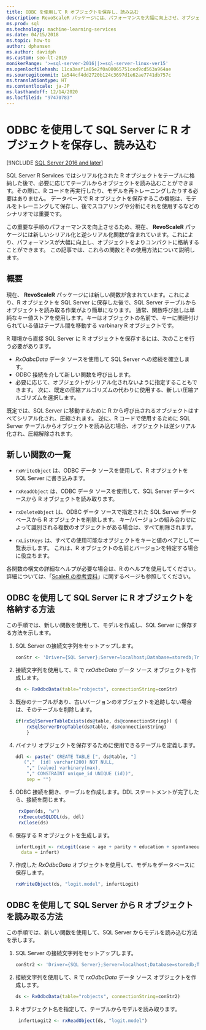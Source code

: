 ```yaml
---
title: ODBC を使用して R オブジェクトを保存し、読み込む
description: RevoScaleR パッケージには、パフォーマンスを大幅に向上させ、オブジェクトをよりコンパクトに格納する、シリアル化および逆シリアル化の関数が含まれています。
ms.prod: sql
ms.technology: machine-learning-services
ms.date: 04/15/2018
ms.topic: how-to
author: dphansen
ms.author: davidph
ms.custom: seo-lt-2019
monikerRange: '>=sql-server-2016||>=sql-server-linux-ver15'
ms.openlocfilehash: 11ca3aaf1a05e2f0a00065751ced9cd563a964ae
ms.sourcegitcommit: 1a544cf4dd2720b124c3697d1e62ae7741db757c
ms.translationtype: HT
ms.contentlocale: ja-JP
ms.lasthandoff: 12/14/2020
ms.locfileid: "97470783"
---
```

# <a name="save-and-load-r-objects-from-sql-server-using-odbc"></a>ODBC を使用して SQL Server に R オブジェクトを保存し、読み込む
[!INCLUDE [SQL Server 2016 and later](../../includes/applies-to-version/sqlserver2016.md)]

SQL Server R Services ではシリアル化された R オブジェクトをテーブルに格納した後で、必要に応じてテーブルからオブジェクトを読み込むことができます。その際に、R コードを再実行したり、モデルを再トレーニングしたりする必要はありません。 データベースで R オブジェクトを保存するこの機能は、モデルをトレーニングして保存し、後でスコアリングや分析にそれを使用するなどのシナリオでは重要です。

この重要な手順のパフォーマンスを向上させるため、現在、 **RevoScaleR** パッケージには新しいシリアル化と逆シリアル化関数が含まれています。これにより、パフォーマンスが大幅に向上し、オブジェクトをよりコンパクトに格納することができます。 この記事では、これらの関数とその使用方法について説明します。

## <a name="overview"></a>概要

現在、 **RevoScaleR** パッケージには新しい関数が含まれています。これにより、R オブジェクトを SQL Server に保存した後で、SQL Server テーブルからオブジェクトを読み取る作業がより簡単になります。 通常、関数呼び出しは単純なキー値ストアを使用します。キーはオブジェクトの名前で、キーに関連付けられている値はテーブル間を移動する varbinary R オブジェクトです。

R 環境から直接 SQL Server に R オブジェクトを保存するには、次のことを行う必要があります。

+ *RxOdbcData* データ ソースを使用して SQL Server への接続を確立します。
+ ODBC 接続を介して新しい関数を呼び出します。
+ 必要に応じて、オブジェクトがシリアル化されないように指定することもできます。 次に、既定の圧縮アルゴリズムの代わりに使用する、新しい圧縮アルゴリズムを選択します。

既定では、SQL Server に移動するために R から呼び出されるオブジェクトはすべてシリアル化され、圧縮されます。 逆に、R コードで使用するために SQL Server テーブルからオブジェクトを読み込む場合、オブジェクトは逆シリアル化され、圧縮解除されます。

## <a name="list-of-new-functions"></a>新しい関数の一覧

- `rxWriteObject` は、ODBC データ ソースを使用して、R オブジェクトを SQL Server に書き込みます。

- `rxReadObject` は、ODBC データ ソースを使用して、SQL Server データベースから R オブジェクトを読み取ります。

- `rxDeleteObject` は、ODBC データ ソースで指定された SQL Server データベースから R オブジェクトを削除します。 キー/バージョンの組み合わせによって識別される複数のオブジェクトがある場合は、すべて削除されます。

- `rxListKeys` は、すべての使用可能なオブジェクトをキーと値のペアとして一覧表示します。 これは、R オブジェクトの名前とバージョンを特定する場合に役立ちます。

各関数の構文の詳細なヘルプが必要な場合は、R のヘルプを使用してください。 詳細については、「[ScaleR の参考資料](/r-server/r-reference/revoscaler/revoscaler)」に関するページも参照してください。

## <a name="how-to-store-r-objects-in-sql-server-using-odbc"></a>ODBC を使用して SQL Server に R オブジェクトを格納する方法

この手順では、新しい関数を使用して、モデルを作成し、SQL Server に保存する方法を示します。

1. SQL Server の接続文字列をセットアップします。
   ```R
   conStr <- 'Driver={SQL Server};Server=localhost;Database=storedb;Trusted_Connection=true'
   ```
2. 接続文字列を使用して、R で *rxOdbcData* データ ソース オブジェクトを作成します。
   ```R
   ds <- RxOdbcData(table="robjects", connectionString=conStr)
   ```

3. 既存のテーブルがあり、古いバージョンのオブジェクトを追跡しない場合は、そのテーブルを削除します。

   ```R
   if(rxSqlServerTableExists(ds@table, ds@connectionString)) {
       rxSqlServerDropTable(ds@table, ds@connectionString)
       }
   ```
   
4. バイナリ オブジェクトを保存するために使用できるテーブルを定義します。

   ```R
   ddl <- paste(" CREATE TABLE [", ds@table, "] 
      (","  [id] varchar(200) NOT NULL,
       "," [value] varbinary(max),
       "," CONSTRAINT unique_id UNIQUE (id))", 
       sep = "") 
   ```
5. ODBC 接続を開き、テーブルを作成します。DDL ステートメントが完了したら、接続を閉じます。

   ```R
    rxOpen(ds, "w") 
    rxExecuteSQLDDL(ds, ddl) 
    rxClose(ds)
    ```
6. 保存する R オブジェクトを生成します。

   ```R
   infertLogit <- rxLogit(case ~ age + parity + education + spontaneous + induced, 
     data = infert)
   ```
6. 作成した *RxOdbcData* オブジェクトを使用して、モデルをデータベースに保存します。

   ```R
   rxWriteObject(ds, "logit.model", infertLogit)
   ```

## <a name="how-to-read-r-objects-from-sql-server-using-odbc"></a>ODBC を使用して SQL Server から R オブジェクトを読み取る方法

この手順では、新しい関数を使用して、SQL Server からモデルを読み込む方法を示します。

1. SQL Server の接続文字列をセットアップします。

   ```R
   conStr2 <- 'Driver={SQL Server};Server=localhost;Database=storedb;Trusted_Connection=true'
   ```
2. 接続文字列を使用して、R で *rxOdbcData* データ ソース オブジェクトを作成します。

   ```R
   ds <- RxOdbcData(table="robjects", connectionString=conStr2)
   ```
3. R オブジェクト名を指定して、テーブルからモデルを読み取ります。

   ```R
    infertLogit2 <- rxReadObject(ds, "logit.model")
   ```